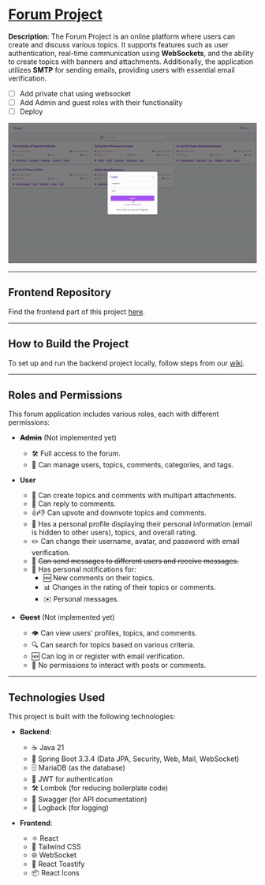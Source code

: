 # [Forum Project]()

**Description**: The Forum Project is an online platform where users can create and discuss various topics.
It supports features such as user authentication, real-time communication using **WebSockets**, and the ability to create topics with banners and attachments.
Additionally, the application utilizes **SMTP** for sending emails, providing users with essential email verification.

- [ ] Add private chat using websocket
- [ ] Add Admin and guest roles with their functionality
- [ ] Deploy

![Forum fast :) preview](src/main/resources/preview.gif)

---

## Frontend Repository
Find the frontend part of this project [here](https://github.com/Vezem1r/SpringForumFrontend).

---

## How to Build the Project

To set up and run the backend project locally, follow steps from our [wiki](https://github.com/Vezem1r/SpringForum/wiki/Build-and-Environment-Configuration-Guide).

---

## Roles and Permissions

This forum application includes various roles, each with different permissions:

- ~~**Admin**~~ (Not implemented yet)
  - 🛠️ Full access to the forum.
  - 👥 Can manage users, topics, comments, categories, and tags.

- **User**
  - 📝 Can create topics and comments with multipart attachments.
  - 💬 Can reply to comments.
  - 👍👎 Can upvote and downvote topics and comments.
  - 👤 Has a personal profile displaying their personal information (email is hidden to other users), topics, and overall rating.
  - ✏️ Can change their username, avatar, and password with email verification.
  - 📩 ~~Can send messages to different users and receive messages.~~
  - 🔔 Has personal notifications for:
    - 🆕 New comments on their topics.
    - 📊 Changes in the rating of their topics or comments.
    - ✉️ Personal messages.

- ~~**Guest**~~ (Not implemented yet)
  - 👁️ Can view users' profiles, topics, and comments.
  - 🔍 Can search for topics based on various criteria.
  - 🆕 Can log in or register with email verification.
  - 🚫 No permissions to interact with posts or comments.

---

## Technologies Used

This project is built with the following technologies:

- **Backend**:
  - ☕ Java 21
  - 🚀 Spring Boot 3.3.4 (Data JPA, Security, Web, Mail, WebSocket)
  - 🗄️ MariaDB (as the database)
  - 🔑 JWT for authentication
  - 🛠️ Lombok (for reducing boilerplate code)
  - 📄 Swagger (for API documentation)
  - 📜 Logback (for logging)
  

- **Frontend**:
  - ⚛️ React
  - 🎨 Tailwind CSS
  - 🌐 WebSocket
  - 🍞 React Toastify
  - 📦 React Icons
